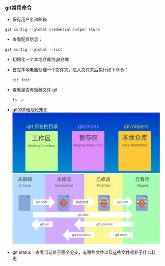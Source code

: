 ### git常用命令
- 保存用户名和邮箱

`git config --global credential.helper store`
- 查看配置信息：

`git config --global --list`
- 初始化一个本地仓库为git仓库
- 首先本地电脑创建一个文件夹，进入文件夹后执行如下命令：

    `git init`
- 查看是否有隐藏文件.git
  
    `ls -a` 
- git的基础理论知识
![img.png](img.png)
![img_1.png](img_1.png)
- git status：查看当前处于哪个分支，有哪些文件以及这些文件都处于什么状态
